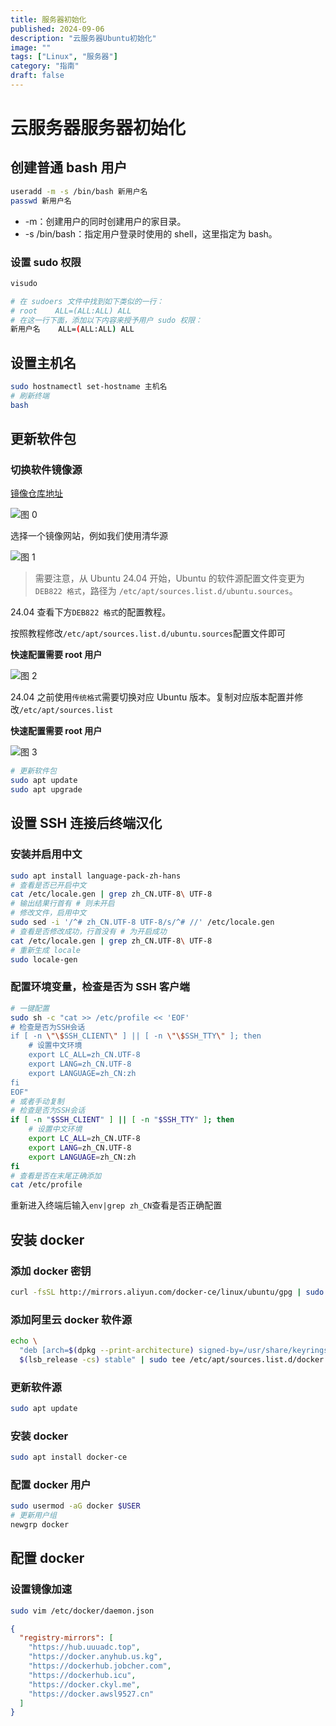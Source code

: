 ```yaml
---
title: 服务器初始化
published: 2024-09-06
description: "云服务器Ubuntu初始化"
image: ""
tags: ["Linux", "服务器"]
category: "指南"
draft: false
---
```


# 云服务器服务器初始化

## 创建普通 bash 用户

```bash
useradd -m -s /bin/bash 新用户名
passwd 新用户名
```

- -m：创建用户的同时创建用户的家目录。
- -s /bin/bash：指定用户登录时使用的 shell，这里指定为 bash。

### 设置 sudo 权限

```bash
visudo

# 在 sudoers 文件中找到如下类似的一行：
# root    ALL=(ALL:ALL) ALL
# 在这一行下面，添加以下内容来授予用户 sudo 权限：
新用户名    ALL=(ALL:ALL) ALL
```

## 设置主机名

```bash
sudo hostnamectl set-hostname 主机名
# 刷新终端
bash
```

## 更新软件包

### 切换软件镜像源

[镜像仓库地址](https://mirror.nju.edu.cn/mirrorz-help/ubuntu/)

![图 0](https://cdn.la02.cc/pichub/2024/09/08/1725776657.png)

选择一个镜像网站，例如我们使用清华源

![图 1](https://cdn.la02.cc/pichub/2024/09/08/1725776746.png)

> 需要注意，从 Ubuntu 24.04 开始，Ubuntu 的软件源配置文件变更为 `DEB822 格式`，路径为 `/etc/apt/sources.list.d/ubuntu.sources`。

24.04 查看下方`DEB822 格式`的配置教程。

按照教程修改`/etc/apt/sources.list.d/ubuntu.sources`配置文件即可

**快速配置需要 root 用户**

![图 2](https://cdn.la02.cc/pichub/2024/09/08/1725776946.png)

24.04 之前使用`传统格式`需要切换对应 Ubuntu 版本。复制对应版本配置并修改`/etc/apt/sources.list`

**快速配置需要 root 用户**

![图 3](https://cdn.la02.cc/pichub/2024/09/08/1725777063.png)

```bash
# 更新软件包
sudo apt update
sudo apt upgrade
```

## 设置 SSH 连接后终端汉化

### 安装并启用中文

```bash
sudo apt install language-pack-zh-hans
# 查看是否已开启中文
cat /etc/locale.gen | grep zh_CN.UTF-8\ UTF-8
# 输出结果行首有 # 则未开启
# 修改文件，启用中文
sudo sed -i '/^# zh_CN.UTF-8 UTF-8/s/^# //' /etc/locale.gen
# 查看是否修改成功，行首没有 # 为开启成功
cat /etc/locale.gen | grep zh_CN.UTF-8\ UTF-8
# 重新生成 locale
sudo locale-gen
```

### 配置环境变量，检查是否为 SSH 客户端

```bash
# 一键配置
sudo sh -c "cat >> /etc/profile << 'EOF'
# 检查是否为SSH会话
if [ -n \"\$SSH_CLIENT\" ] || [ -n \"\$SSH_TTY\" ]; then
    # 设置中文环境
    export LC_ALL=zh_CN.UTF-8
    export LANG=zh_CN.UTF-8
    export LANGUAGE=zh_CN:zh
fi
EOF"
# 或者手动复制
# 检查是否为SSH会话
if [ -n "$SSH_CLIENT" ] || [ -n "$SSH_TTY" ]; then
    # 设置中文环境
    export LC_ALL=zh_CN.UTF-8
    export LANG=zh_CN.UTF-8
    export LANGUAGE=zh_CN:zh
fi
# 查看是否在末尾正确添加
cat /etc/profile
```

重新进入终端后输入`env|grep zh_CN`查看是否正确配置

## 安装 docker

### 添加 docker 密钥

```bash
curl -fsSL http://mirrors.aliyun.com/docker-ce/linux/ubuntu/gpg | sudo gpg --dearmor -o /usr/share/keyrings/docker-archive-keyring.gpg
```

### 添加阿里云 docker 软件源

```bash
echo \
  "deb [arch=$(dpkg --print-architecture) signed-by=/usr/share/keyrings/docker-archive-keyring.gpg] http://mirrors.aliyun.com/docker-ce/linux/ubuntu \
  $(lsb_release -cs) stable" | sudo tee /etc/apt/sources.list.d/docker.list > /dev/null
```

### 更新软件源

```bash
sudo apt update
```

### 安装 docker

```bash
sudo apt install docker-ce
```

### 配置 docker 用户

```bash
sudo usermod -aG docker $USER
# 更新用户组
newgrp docker
```

## 配置 docker

### 设置镜像加速

```bash
sudo vim /etc/docker/daemon.json
```

```json
{
  "registry-mirrors": [
    "https://hub.uuuadc.top",
    "https://docker.anyhub.us.kg",
    "https://dockerhub.jobcher.com",
    "https://dockerhub.icu",
    "https://docker.ckyl.me",
    "https://docker.awsl9527.cn"
  ]
}
```
